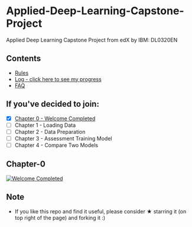 # Applied-Deep-Learning-Capstone-Project
Applied Deep Learning Capstone Project from edX by IBM: DL0320EN

## Contents

* [Rules](rules.md)
* [Log - click here to see my progress](log.md)
* [FAQ](FAQ.md)

## If you've decided to join:

- [x] [Chapter 0 - Welcome Completed](#chapter-0)
- [ ] Chapter 1 - Loading Data  
- [ ] Chapter 2 - Data Preparation   
- [ ] Chapter 3 - Assessment Training Model  
- [ ] Chapter 4 - Compare Two Models 

## Chapter-0
 [![Welcome Completed](https://img.youtube.com/vi/dHzdSrQiEwU/0.jpg)](https://www.youtube.com/watch?v=dHzdSrQiEwU)  
 
## Note

* If you like this repo and find it useful, please consider &#9733; starring it (on top right of the page) and forking it :)
